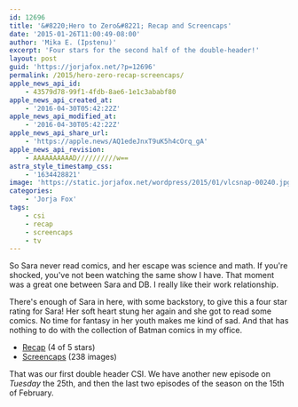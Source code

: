 ```yaml
---
id: 12696
title: '&#8220;Hero to Zero&#8221; Recap and Screencaps'
date: '2015-01-26T11:00:49-08:00'
author: 'Mika E. (Ipstenu)'
excerpt: 'Four stars for the second half of the double-header!'
layout: post
guid: 'https://jorjafox.net/?p=12696'
permalink: /2015/hero-zero-recap-screencaps/
apple_news_api_id:
    - 43579d78-99f1-4fdb-8ae6-1e1c3ababf80
apple_news_api_created_at:
    - '2016-04-30T05:42:22Z'
apple_news_api_modified_at:
    - '2016-04-30T05:42:22Z'
apple_news_api_share_url:
    - 'https://apple.news/AQ1edeJnxT9uK5h4cOrq_gA'
apple_news_api_revision:
    - AAAAAAAAAAD//////////w==
astra_style_timestamp_css:
    - '1634428821'
image: 'https://static.jorjafox.net/wordpress/2015/01/vlcsnap-00240.jpg'
categories:
    - 'Jorja Fox'
tags:
    - csi
    - recap
    - screencaps
    - tv
---
```


So Sara never read comics, and her escape was science and math. If you're shocked, you've not been watching the same show I have. That moment was a great one between Sara and DB. I really like their work relationship.

There's enough of Sara in here, with some backstory, to give this a four star rating for Sara! Her soft heart stung her again and she got to read some comics. No time for fantasy in her youth makes me kind of sad. And that has nothing to do with the collection of Batman comics in my office.
<ul>
 	<li><a href="https://jorjafox.net/wiki/Hero_to_Zero">Recap</a> (4 of 5 stars)</li>
 	<li><a href="https://jorjafox.net/gallery/tv/csi/season15/15-herozero/">Screencaps</a> (238 images)</li>
</ul>
That was our first double header CSI. We have another new episode on <em>Tuesday</em> the 25th, and then the last two episodes of the season on the 15th of February.